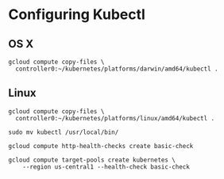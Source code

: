 # Configuring Kubectl

## OS X

```
gcloud compute copy-files \
  controller0:~/kubernetes/platforms/darwin/amd64/kubectl .
```

## Linux

```
gcloud compute copy-files \
  controller0:~/kubernetes/platforms/linux/amd64/kubectl .
```

```
sudo mv kubectl /usr/local/bin/
```

```
gcloud compute http-health-checks create basic-check
```

```
gcloud compute target-pools create kubernetes \
    --region us-central1 --health-check basic-check
```